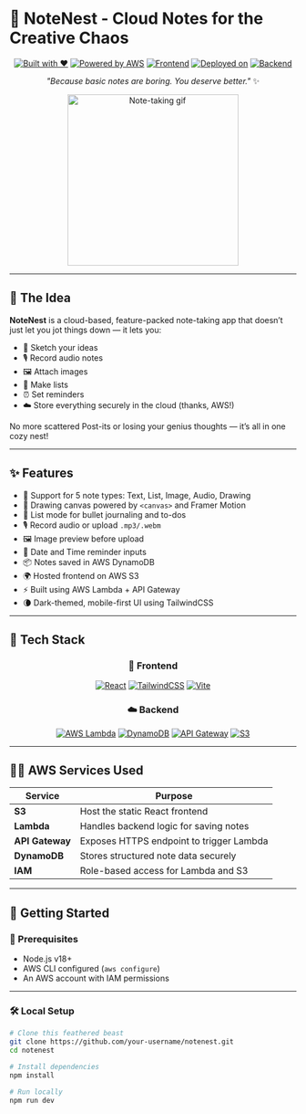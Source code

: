 # 📝 NoteNest - Cloud Notes for the Creative Chaos

<div align="center">

[![Built with ❤️](https://img.shields.io/badge/Built%20with-❤️%20by%20Prateek-red)](https://github.com/Prateek-glitch)
[![Powered by AWS](https://img.shields.io/badge/Powered%20by-AWS-orange)](https://aws.amazon.com/)
[![Frontend](https://img.shields.io/badge/Frontend-React-blue)](https://reactjs.org/)
[![Deployed on](https://img.shields.io/badge/Deployed%20on-S3-green)](https://aws.amazon.com/s3/)
[![Backend](https://img.shields.io/badge/Backend-Lambda%20%2B%20DynamoDB-yellow)](https://aws.amazon.com/lambda/)

*"Because basic notes are boring. You deserve better."* ✨

<img src="https://media1.giphy.com/media/v1.Y2lkPTc5MGI3NjExejUwajY1YXZndThqbjJpNWlyaTg4MjBmemUyMHl3NzRiaGt2dXUzZCZlcD12MV9pbnRlcm5hbF9naWZfYnlfaWQmY3Q9cw/4KEMBV2Mj1HX3J64Az/giphy.gif" width="300" alt="Note-taking gif" />

</div>

---

## 🌱 The Idea

**NoteNest** is a cloud-based, feature-packed note-taking app that doesn’t just let you jot things down — it lets you:

- 🎨 Sketch your ideas
- 🎙️ Record audio notes
- 🖼️ Attach images
- 🧠 Make lists
- ⏰ Set reminders
- ☁️ Store everything securely in the cloud (thanks, AWS!)

No more scattered Post-its or losing your genius thoughts — it’s all in one cozy nest!

---

## ✨ Features

- 🌈 Support for 5 note types: Text, List, Image, Audio, Drawing
- 🎨 Drawing canvas powered by `<canvas>` and Framer Motion
- 🧠 List mode for bullet journaling and to-dos
- 🎙️ Record audio or upload `.mp3/.webm`
- 🖼️ Image preview before upload
- 📅 Date and Time reminder inputs
- 📦 Notes saved in AWS DynamoDB
- 🌍 Hosted frontend on AWS S3
- ⚡ Built using AWS Lambda + API Gateway
- 🌘 Dark-themed, mobile-first UI using TailwindCSS

---

## 🔧 Tech Stack

<div align="center">

### 🚀 Frontend
[![React](https://img.shields.io/badge/React-61DAFB?logo=react&logoColor=black&style=for-the-badge)](https://reactjs.org)
[![TailwindCSS](https://img.shields.io/badge/TailwindCSS-38B2AC?logo=tailwind-css&style=for-the-badge)](https://tailwindcss.com)
[![Vite](https://img.shields.io/badge/Vite-646CFF?logo=vite&logoColor=white&style=for-the-badge)](https://vitejs.dev)

### ☁️ Backend
[![AWS Lambda](https://img.shields.io/badge/AWS_Lambda-FF9900?logo=awslambda&logoColor=white&style=for-the-badge)](https://aws.amazon.com/lambda/)
[![DynamoDB](https://img.shields.io/badge/AWS_DynamoDB-4053D6?logo=amazon-dynamodb&logoColor=white&style=for-the-badge)](https://aws.amazon.com/dynamodb/)
[![API Gateway](https://img.shields.io/badge/API_Gateway-FF4F00?logo=amazon-api-gateway&logoColor=white&style=for-the-badge)](https://aws.amazon.com/api-gateway/)
[![S3](https://img.shields.io/badge/S3_Hosting-FF9900?logo=amazons3&logoColor=white&style=for-the-badge)](https://aws.amazon.com/s3/)

</div>

---

## 🧑‍🏫 AWS Services Used

| Service        | Purpose                                     |
|----------------|---------------------------------------------|
| **S3**         | Host the static React frontend              |
| **Lambda**     | Handles backend logic for saving notes      |
| **API Gateway**| Exposes HTTPS endpoint to trigger Lambda    |
| **DynamoDB**   | Stores structured note data securely        |
| **IAM**        | Role-based access for Lambda and S3         |

---

## 🚀 Getting Started

### 🔨 Prerequisites

- Node.js v18+
- AWS CLI configured (`aws configure`)
- An AWS account with IAM permissions

---

### 🛠️ Local Setup

```bash
# Clone this feathered beast
git clone https://github.com/your-username/notenest.git
cd notenest

# Install dependencies
npm install

# Run locally
npm run dev
